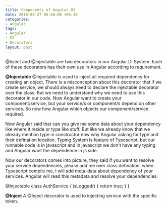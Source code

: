 ```yaml
---
title: Components of Angular DI
date: 2018-06-27 05:48:00 +05:30
categories:
- Angular
tags:
- Angular
- DI
- Decorators
layout: post
---
```


@Inject and @Injectable are two decorators in our Angular DI System. Each of these decorators has their own use in Angular according to requirement.

**@Injectable**
@Injectable is used to inject all required dependency for creating an object. There is a misconception about this decorator that if we create service, we should always need to declare the injectable decorator over the class. But we need to understand why we need to use this decorator in our code. Now Angular want to create  your component/service, but your service/s or component/s depend on other services. So now how Angular which objects our component/service required.

Now Angular said that can you give me some data about your dependency like where it reside or type like stuff. But like we already know that we already mention type in constructor now why Angular asking for type and their defination location. Typing System is feature of Typescript, but our runnable code is in javascript and in javascript we don't have any typing and Angular want the dependence in js side.

Now our decorators comes into picture, they said if you want to resolve your service dependencies, please add me over class defination, when Typescript compile me, I will add meta-data about dependency of your services. Angular will read this metadata and resolve your dependencies.

  

@Injectable
class AuthService {
   isLogged() {
      return true;
    }
}

**@Inject**
A @Inject decorator is used to injecting service with the specific token.